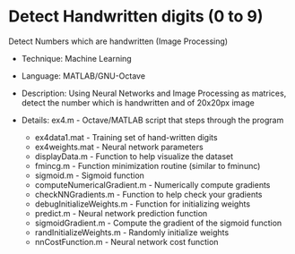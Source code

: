 # Detect Handwritten digits (0 to 9)
Detect Numbers which are handwritten (Image Processing)
* Technique: Machine Learning
* Language: MATLAB/GNU-Octave
* Description: Using Neural Networks and Image Processing as matrices, detect the number which is handwritten and of 20x20px image

* Details: ex4.m - Octave/MATLAB script that steps through the program
   * ex4data1.mat - Training set of hand-written digits
   * ex4weights.mat - Neural network parameters
   * displayData.m - Function to help visualize the dataset
   * fmincg.m - Function minimization routine (similar to fminunc)
   * sigmoid.m - Sigmoid function
   * computeNumericalGradient.m - Numerically compute gradients
   * checkNNGradients.m - Function to help check your gradients
   * debugInitializeWeights.m - Function for initializing weights
   * predict.m - Neural network prediction function
   * sigmoidGradient.m - Compute the gradient of the sigmoid function
   * randInitializeWeights.m - Randomly initialize weights
   * nnCostFunction.m - Neural network cost function
